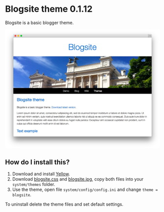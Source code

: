 Blogsite theme 0.1.12
=====================
Blogsite is a basic blogger theme. 

![Screenshot](blogsite-theme.jpg?raw=true)

How do I install this?
----------------------
1. Download and install [Yellow](https://github.com/markseu/yellowcms/).  
2. Download [blogsite.css](blogsite.css?raw=true) and [blogsite.jpg](blogsite.jpg?raw=true), copy both files into your `system/themes` folder.  
3. Use the theme, open file `system/config/config.ini` and change `theme = blogsite`.  

To uninstall delete the theme files and set default settings.